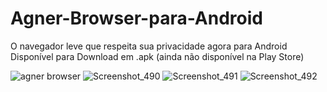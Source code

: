 # Agner-Browser-para-Android
O navegador leve que respeita sua privacidade agora para Android
Disponível para Download em .apk (ainda não disponível na Play Store)



![agner browser](https://user-images.githubusercontent.com/63209606/132430208-dd5f6578-7e69-45f6-a53b-f04b1f44a5b4.png)
![Screenshot_490](https://user-images.githubusercontent.com/63209606/132430190-46ac67d4-a703-410f-9e3b-f5ab9a81fcd5.png)
![Screenshot_491](https://user-images.githubusercontent.com/63209606/132430260-f57a7c3b-daa7-4a0c-b1b8-5a01f212378d.png)
![Screenshot_492](https://user-images.githubusercontent.com/63209606/132430199-84f4a2a3-2778-4d9f-8bed-64694c939fa7.png)

